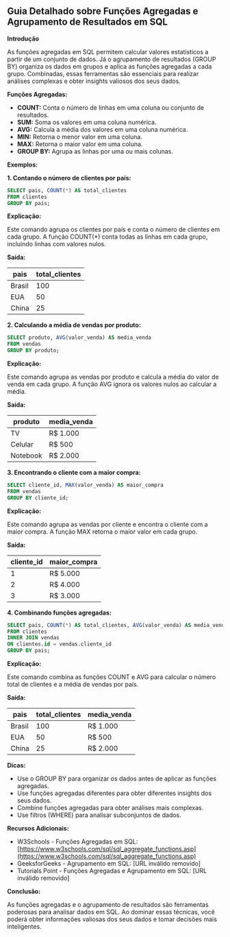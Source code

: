 ## Guia Detalhado sobre Funções Agregadas e Agrupamento de Resultados em SQL

**Introdução**

As funções agregadas em SQL permitem calcular valores estatísticos a partir de um conjunto de dados. Já o agrupamento de resultados (GROUP BY) organiza os dados em grupos e aplica as funções agregadas a cada grupo. Combinadas, essas ferramentas são essenciais para realizar análises complexas e obter insights valiosos dos seus dados.

**Funções Agregadas:**

* **COUNT:** Conta o número de linhas em uma coluna ou conjunto de resultados.
* **SUM:** Soma os valores em uma coluna numérica.
* **AVG:** Calcula a média dos valores em uma coluna numérica.
* **MIN:** Retorna o menor valor em uma coluna.
* **MAX:** Retorna o maior valor em uma coluna.
* **GROUP BY:** Agrupa as linhas por uma ou mais colunas.

**Exemplos:**

**1. Contando o número de clientes por país:**

```sql
SELECT pais, COUNT(*) AS total_clientes
FROM clientes
GROUP BY pais;
```

**Explicação:**

Este comando agrupa os clientes por país e conta o número de clientes em cada grupo. A função COUNT(*) conta todas as linhas em cada grupo, incluindo linhas com valores nulos.

**Saída:**

| pais | total_clientes |
|---|---|
| Brasil | 100 |
| EUA | 50 |
| China | 25 |

**2. Calculando a média de vendas por produto:**

```sql
SELECT produto, AVG(valor_venda) AS media_venda
FROM vendas
GROUP BY produto;
```

**Explicação:**

Este comando agrupa as vendas por produto e calcula a média do valor de venda em cada grupo. A função AVG ignora os valores nulos ao calcular a média.

**Saída:**

| produto | media_venda |
|---|---|
| TV | R$ 1.000 |
| Celular | R$ 500 |
| Notebook | R$ 2.000 |

**3. Encontrando o cliente com a maior compra:**

```sql
SELECT cliente_id, MAX(valor_venda) AS maior_compra
FROM vendas
GROUP BY cliente_id;
```

**Explicação:**

Este comando agrupa as vendas por cliente e encontra o cliente com a maior compra. A função MAX retorna o maior valor em cada grupo.

**Saída:**

| cliente_id | maior_compra |
|---|---|
| 1 | R$ 5.000 |
| 2 | R$ 4.000 |
| 3 | R$ 3.000 |

**4. Combinando funções agregadas:**

```sql
SELECT pais, COUNT(*) AS total_clientes, AVG(valor_venda) AS media_venda
FROM clientes
INNER JOIN vendas
ON clientes.id = vendas.cliente_id
GROUP BY pais;
```

**Explicação:**

Este comando combina as funções COUNT e AVG para calcular o número total de clientes e a média de vendas por país.

**Saída:**

| pais | total_clientes | media_venda |
|---|---|---|
| Brasil | 100 | R$ 1.000 |
| EUA | 50 | R$ 500 |
| China | 25 | R$ 2.000 |

**Dicas:**

* Use o GROUP BY para organizar os dados antes de aplicar as funções agregadas.
* Use funções agregadas diferentes para obter diferentes insights dos seus dados.
* Combine funções agregadas para obter análises mais complexas.
* Use filtros (WHERE) para analisar subconjuntos de dados.

**Recursos Adicionais:**

* W3Schools - Funções Agregadas em SQL: [https://www.w3schools.com/sql/sql_aggregate_functions.asp](https://www.w3schools.com/sql/sql_aggregate_functions.asp)
* GeeksforGeeks - Agrupamento em SQL: [URL inválido removido]
* Tutorials Point - Funções Agregadas e Agrupamento em SQL: [URL inválido removido]

**Conclusão:**

As funções agregadas e o agrupamento de resultados são ferramentas poderosas para analisar dados em SQL. Ao dominar essas técnicas, você poderá obter informações valiosas dos seus dados e tomar decisões mais inteligentes.
